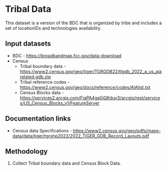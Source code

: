 # Tribal Data

This dataset is a version of the BDC that is organized by tribe and includes a set of locationIDs and technologies availability.

## Input datasets

- BDC - https://broadbandmap.fcc.gov/data-download
- Census
    - Tribal boundary data - https://www2.census.gov/geo/tiger/TGRGDB22/tlgdb_2022_a_us_aiarelated.gdb.zip
    - Tribal reference codes - https://www2.census.gov/geo/docs/reference/codes/AIAlist.txt
    - Census Blocks data - https://services2.arcgis.com/FiaPA4ga0iQKduv3/arcgis/rest/services/US_Census_Blocks_v1/FeatureServer

## Documentation links

- Census data Specifications - https://www2.census.gov/geo/pdfs/maps-data/data/tiger/tgrshp2022/2022_TIGER_GDB_Record_Layouts.pdf

## Methodology

1. Collect Tribal boundary data and Census Block Data.
